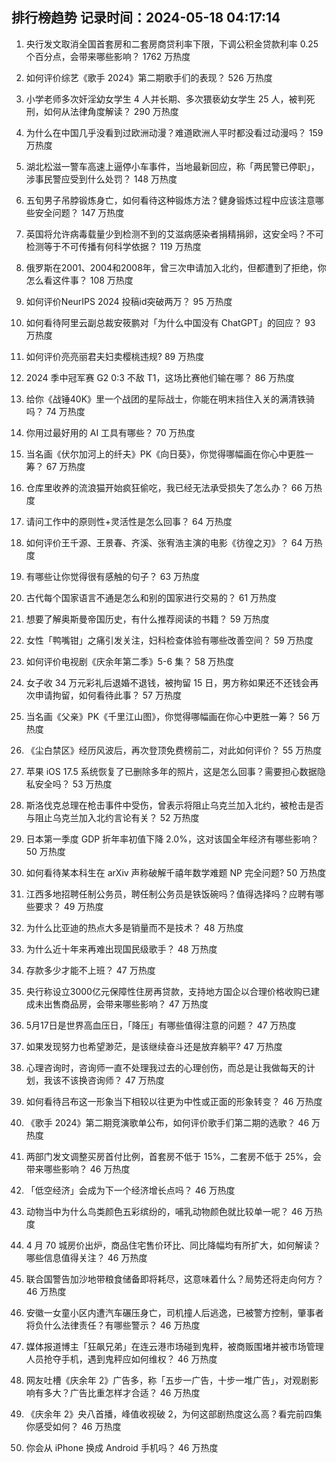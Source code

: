 
## 排行榜趋势 记录时间：2024-05-18 04:17:14
  
  1. 央行发文取消全国首套房和二套房商贷利率下限，下调公积金贷款利率 0.25 个百分点，会带来哪些影响？ 1762 万热度
    
  2. 如何评价综艺《歌手 2024》第二期歌手们的表现？ 526 万热度
    
  3. 小学老师多次奸淫幼女学生 4 人并长期、多次猥亵幼女学生 25 人，被判死刑，如何从法律角度解读？ 290 万热度
    
  4. 为什么在中国几乎没看到过欧洲动漫？难道欧洲人平时都没看过动漫吗？ 159 万热度
    
  5. 湖北松滋一警车高速上逼停小车事件，当地最新回应，称「两民警已停职」，涉事民警应受到什么处罚？ 148 万热度
    
  6. 五旬男子吊脖锻炼身亡，如何看待这种锻炼方法？健身锻炼过程中应该注意哪些安全问题？ 147 万热度
    
  7. 英国将允许病毒载量少到检测不到的艾滋病感染者捐精捐卵，这安全吗？不可检测等于不可传播有何科学依据？ 119 万热度
    
  8. 俄罗斯在2001、2004和2008年，曾三次申请加入北约，但都遭到了拒绝，你怎么看这件事？ 108 万热度
    
  9. 如何评价NeurIPS 2024 投稿id突破两万？ 95 万热度
    
  10. 如何看待阿里云副总裁安筱鹏对「为什么中国没有 ChatGPT」的回应？ 93 万热度
    
  11. 如何评价亮亮丽君夫妇卖樱桃违规? 89 万热度
    
  12. 2024 季中冠军赛 G2 0:3 不敌 T1，这场比赛他们输在哪？ 86 万热度
    
  13. 给你《战锤40K》里一个战团的星际战士，你能在明末挡住入关的满清铁骑吗？ 74 万热度
    
  14. 你用过最好用的 AI 工具有哪些？ 70 万热度
    
  15. 当名画《伏尔加河上的纤夫》PK《向日葵》，你觉得哪幅画在你心中更胜一筹？ 67 万热度
    
  16. 仓库里收养的流浪猫开始疯狂偷吃，我已经无法承受损失了怎么办？ 66 万热度
    
  17. 请问工作中的原则性+灵活性是怎么回事？ 64 万热度
    
  18. 如何评价王千源、王景春、齐溪、张宥浩主演的电影《彷徨之刃》？ 64 万热度
    
  19. 有哪些让你觉得很有感触的句子？ 63 万热度
    
  20. 古代每个国家语言不通是怎么和别的国家进行交易的？ 61 万热度
    
  21. 想要了解奥斯曼帝国历史，有什么推荐阅读的书籍？ 59 万热度
    
  22. 女性「鸭嘴钳」之痛引发关注，妇科检查体验有哪些改善空间？ 59 万热度
    
  23. 如何评价电视剧《庆余年第二季》5-6 集？ 58 万热度
    
  24. 女子收 34 万元彩礼后退婚不退钱，被拘留 15 日，男方称如果还不还钱会再次申请拘留，如何看待此事？ 57 万热度
    
  25. 当名画《父亲》PK《千里江山图》，你觉得哪幅画在你心中更胜一筹？ 56 万热度
    
  26. 《尘白禁区》经历风波后，再次登顶免费榜前二，对此如何评价？ 55 万热度
    
  27. 苹果 iOS 17.5 系统恢复了已删除多年的照片，这是怎么回事？需要担心数据隐私安全吗？ 53 万热度
    
  28. 斯洛伐克总理在枪击事件中受伤，曾表示将阻止乌克兰加入北约，被枪击是否与阻止乌克兰加入北约言论有关？ 52 万热度
    
  29. 日本第一季度 GDP 折年率初值下降 2.0%，这对该国全年经济有哪些影响？ 50 万热度
    
  30. 如何看待某本科生在 arXiv 声称破解千禧年数学难题 NP 完全问题? 50 万热度
    
  31. 江西多地招聘任制公务员，聘任制公务员是铁饭碗吗？值得选择吗？应聘有哪些要求？ 49 万热度
    
  32. 为什么比亚迪的热点大多是销量而不是技术？ 48 万热度
    
  33. 为什么近十年来再难出现国民级歌手？ 48 万热度
    
  34. 存款多少才能不上班？ 47 万热度
    
  35. 央行称设立3000亿元保障性住房再贷款，支持地方国企以合理价格收购已建成未出售商品房，会带来哪些影响？ 47 万热度
    
  36. 5月17日是世界高血压日，「降压」有哪些值得注意的问题？ 47 万热度
    
  37. 如果发现努力也希望渺茫，是该继续奋斗还是放弃躺平? 47 万热度
    
  38. 心理咨询时，咨询师一直不处理我过去的心理创伤，而总是让我做每天的计划，我该不该换咨询师？ 47 万热度
    
  39. 如何看待吕布这一形象当下相较以往更为中性或正面的形象转变？ 46 万热度
    
  40. 《歌手 2024》第二期竞演歌单公布，如何评价歌手们第二期的选歌？ 46 万热度
    
  41. 两部门发文调整买房首付比例，首套房不低于 15%，二套房不低于 25%，会带来哪些影响？ 46 万热度
    
  42. 「低空经济」会成为下一个经济增长点吗？ 46 万热度
    
  43. 动物当中为什么鸟类颜色五彩缤纷的，哺乳动物颜色就比较单一呢？ 46 万热度
    
  44. 4 月 70 城房价出炉，商品住宅售价环比、同比降幅均有所扩大，如何解读？哪些信息值得关注？ 46 万热度
    
  45. 联合国警告加沙地带粮食储备即将耗尽，这意味着什么？局势还将走向何方？ 46 万热度
    
  46. 安徽一女童小区内遭汽车碾压身亡，司机撞人后逃逸，已被警方控制，肇事者将负什么法律责任？有哪些警示？ 46 万热度
    
  47. 媒体报道博主「狂飙兄弟」在连云港市场碰到鬼秤，被商贩围堵并被市场管理人员抢夺手机，遇到鬼秤应如何维权？ 46 万热度
    
  48. 网友吐槽《庆余年 2》广告多，称「五步一广告，十步一堆广告」，对观剧影响有多大？广告比重怎样才合适？ 46 万热度
    
  49. 《庆余年 2》央八首播，峰值收视破 2，为何这部剧热度这么高？看完前四集你感受如何？ 46 万热度
    
  50. 你会从 iPhone 换成 Android 手机吗？ 46 万热度
    